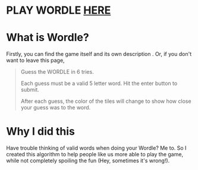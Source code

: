 PLAY WORDLE [HERE](https://www.powerlanguage.co.uk/wordle/)
===========================================================

What is Wordle?
===============
Firstly, you can find the game itself and its own description .  Or, if you don't want to leave this page,

> Guess the WORDLE in 6 tries.
>
> Each guess must be a valid 5 letter word. Hit the enter button to submit.
>
> After each guess, the color of the tiles will change to show how close your guess was to the word.

Why I did this
==============
Have trouble thinking of valid words when doing your Wordle?  Me to.  So I created this algorithm to help people like us more able to play the game, while not completely spoiling the fun (Hey, sometimes it's wrong!).
